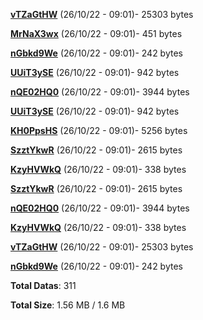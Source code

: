 [**vTZaGtHW**](/data/vTZaGtHW.txt) (26/10/22 - 09:01)- 25303 bytes

[**MrNaX3wx**](/data/MrNaX3wx.txt) (26/10/22 - 09:01)- 451 bytes

[**nGbkd9We**](/data/nGbkd9We.txt) (26/10/22 - 09:01)- 242 bytes

[**UUiT3ySE**](/data/UUiT3ySE.txt) (26/10/22 - 09:01)- 942 bytes

[**nQE02HQ0**](/data/nQE02HQ0.txt) (26/10/22 - 09:01)- 3944 bytes

[**UUiT3ySE**](/data/UUiT3ySE.txt) (26/10/22 - 09:01)- 942 bytes

[**KH0PpsHS**](/data/KH0PpsHS.txt) (26/10/22 - 09:01)- 5256 bytes

[**SzztYkwR**](/data/SzztYkwR.txt) (26/10/22 - 09:01)- 2615 bytes

[**KzyHVWkQ**](/data/KzyHVWkQ.txt) (26/10/22 - 09:01)- 338 bytes

[**SzztYkwR**](/data/SzztYkwR.txt) (26/10/22 - 09:01)- 2615 bytes

[**nQE02HQ0**](/data/nQE02HQ0.txt) (26/10/22 - 09:01)- 3944 bytes

[**KzyHVWkQ**](/data/KzyHVWkQ.txt) (26/10/22 - 09:01)- 338 bytes

[**vTZaGtHW**](/data/vTZaGtHW.txt) (26/10/22 - 09:01)- 25303 bytes

[**nGbkd9We**](/data/nGbkd9We.txt) (26/10/22 - 09:01)- 242 bytes

**Total Datas**: 311

**Total Size**: 1.56 MB / 1.6 MB